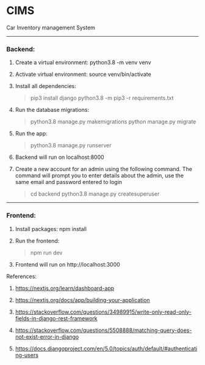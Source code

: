 # CIMS
Car Inventory management System


_________________
<h3>Backend:</h3>

1. Create a virtual environment: python3.8 -m venv venv

2. Activate virtual environment: source venv/bin/activate

3. Install all dependencies: 
    > pip3 install django
    > python3.8 -m pip3 -r requirements.txt

4. Run the database migrations: 
    > python3.8 manage.py makemigrations
    > python manage.py migrate

5. Run the app: 
    > python3.8 manage.py runserver
    
6. Backend will run on localhost:8000

7. Create a new account for an admin using the following command. The command will prompt you to enter details about the admin, use the same email and password entered to login
    > cd backend
    > python3.8 manage.py createsuperuser



__________________
<h3>Frontend:</h3>

1. Install packages: npm install

2. Run the frontend:
    > npm run dev

3. Frontend will run on http://localhost:3000

References:
1. https://nextjs.org/learn/dashboard-app

2. https://nextjs.org/docs/app/building-your-application

3. https://stackoverflow.com/questions/34989915/write-only-read-only-fields-in-django-rest-framework 

4. https://stackoverflow.com/questions/5508888/matching-query-does-not-exist-error-in-django 

5. https://docs.djangoproject.com/en/5.0/topics/auth/default/#authenticating-users